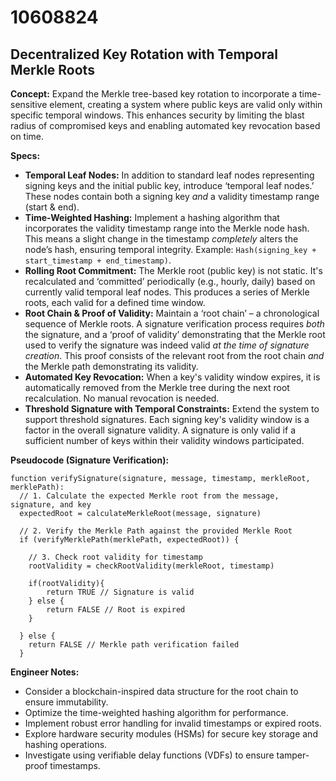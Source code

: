 # 10608824

## Decentralized Key Rotation with Temporal Merkle Roots

**Concept:** Expand the Merkle tree-based key rotation to incorporate a time-sensitive element, creating a system where public keys are valid only within specific temporal windows. This enhances security by limiting the blast radius of compromised keys and enabling automated key revocation based on time.

**Specs:**

*   **Temporal Leaf Nodes:** In addition to standard leaf nodes representing signing keys and the initial public key, introduce ‘temporal leaf nodes.’ These nodes contain both a signing key *and* a validity timestamp range (start & end).
*   **Time-Weighted Hashing:**  Implement a hashing algorithm that incorporates the validity timestamp range into the Merkle node hash.  This means a slight change in the timestamp *completely* alters the node’s hash, ensuring temporal integrity.  Example: `Hash(signing_key + start_timestamp + end_timestamp)`.
*   **Rolling Root Commitment:** The Merkle root (public key) is not static. It's recalculated and ‘committed’ periodically (e.g., hourly, daily) based on currently valid temporal leaf nodes.  This produces a series of Merkle roots, each valid for a defined time window.
*   **Root Chain & Proof of Validity:** Maintain a ‘root chain’ – a chronological sequence of Merkle roots.  A signature verification process requires *both* the signature, and a ‘proof of validity’ demonstrating that the Merkle root used to verify the signature was indeed valid *at the time of signature creation*. This proof consists of the relevant root from the root chain *and* the Merkle path demonstrating its validity.
*   **Automated Key Revocation:** When a key's validity window expires, it is automatically removed from the Merkle tree during the next root recalculation. No manual revocation is needed.
*   **Threshold Signature with Temporal Constraints:** Extend the system to support threshold signatures. Each signing key's validity window is a factor in the overall signature validity. A signature is only valid if a sufficient number of keys within their validity windows participated.

**Pseudocode (Signature Verification):**

```
function verifySignature(signature, message, timestamp, merkleRoot, merklePath):
  // 1. Calculate the expected Merkle root from the message, signature, and key
  expectedRoot = calculateMerkleRoot(message, signature)

  // 2. Verify the Merkle Path against the provided Merkle Root
  if (verifyMerklePath(merklePath, expectedRoot)) {

    // 3. Check root validity for timestamp
    rootValidity = checkRootValidity(merkleRoot, timestamp)

    if(rootValidity){
        return TRUE // Signature is valid
    } else {
        return FALSE // Root is expired
    }

  } else {
    return FALSE // Merkle path verification failed
  }
```

**Engineer Notes:**

*   Consider a blockchain-inspired data structure for the root chain to ensure immutability.
*   Optimize the time-weighted hashing algorithm for performance.
*   Implement robust error handling for invalid timestamps or expired roots.
*   Explore hardware security modules (HSMs) for secure key storage and hashing operations.
*   Investigate using verifiable delay functions (VDFs) to ensure tamper-proof timestamps.